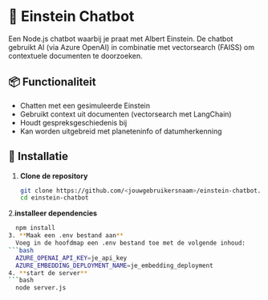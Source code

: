 # 🧠 Einstein Chatbot

Een Node.js chatbot waarbij je praat met Albert Einstein. De chatbot gebruikt AI (via Azure OpenAI) in combinatie met vectorsearch (FAISS) om contextuele documenten te doorzoeken.

## 📦 Functionaliteit

- Chatten met een gesimuleerde Einstein
- Gebruikt context uit documenten (vectorsearch met LangChain)
- Houdt gespreksgeschiedenis bij
- Kan worden uitgebreid met planeteninfo of datumherkenning

## 🚀 Installatie

1. **Clone de repository**
   ```bash
   git clone https://github.com/<jouwgebruikersnaam>/einstein-chatbot.git
   cd einstein-chatbot
2.**installeer dependencies**
```bash
  npm install
3. **Maak een .env bestand aan**
  Voeg in de hoofdmap een .env bestand toe met de volgende inhoud:
```bash
  AZURE_OPENAI_API_KEY=je_api_key
  AZURE_EMBEDDING_DEPLOYMENT_NAME=je_embedding_deployment
4. **start de server**
```bash
  node server.js
  
